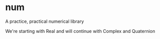 # num
A practice, practical numerical library

We're starting with Real and will continue with Complex and Quaternion
